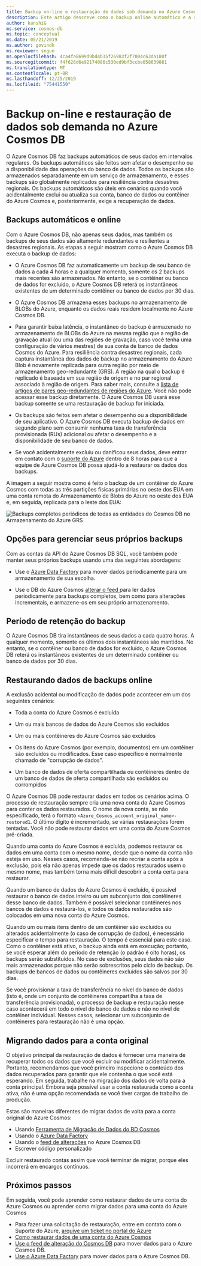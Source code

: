 ```yaml
---
title: Backup on-line e restauração de dados sob demanda no Azure Cosmos DB
description: Este artigo descreve como o backup online automático e a restauração de dados sob demanda funcionam no Azure Cosmos DB.
author: kanshiG
ms.service: cosmos-db
ms.topic: conceptual
ms.date: 05/21/2019
ms.author: govindk
ms.reviewer: sngun
ms.openlocfilehash: 4ca4fa8699d9bd4b35f26983f2f7004c63da180f
ms.sourcegitcommit: f4f626d6e92174086c530ed9bf3ccbe058639081
ms.translationtype: MT
ms.contentlocale: pt-BR
ms.lasthandoff: 12/25/2019
ms.locfileid: "75441550"
---
```

# <a name="online-backup-and-on-demand-data-restore-in-azure-cosmos-db"></a>Backup on-line e restauração de dados sob demanda no Azure Cosmos DB

O Azure Cosmos DB faz backups automáticos de seus dados em intervalos regulares. Os backups automáticos são feitos sem afetar o desempenho ou a disponibilidade das operações do banco de dados. Todos os backups são armazenados separadamente em um serviço de armazenamento, e esses backups são globalmente replicados para resiliência contra desastres regionais. Os backups automáticos são úteis em cenários quando você acidentalmente exclui ou atualiza sua conta, banco de dados ou contêiner do Azure Cosmos e, posteriormente, exige a recuperação de dados.

## <a name="automatic-and-online-backups"></a>Backups automáticos e online

Com o Azure Cosmos DB, não apenas seus dados, mas também os backups de seus dados são altamente redundantes e resilientes a desastres regionais. As etapas a seguir mostram como o Azure Cosmos DB executa o backup de dados:

* O Azure Cosmos DB faz automaticamente um backup de seu banco de dados a cada 4 horas e a qualquer momento, somente os 2 backups mais recentes são armazenados. No entanto, se o contêiner ou banco de dados for excluído, o Azure Cosmos DB reterá os instantâneos existentes de um determinado contêiner ou banco de dados por 30 dias.

* O Azure Cosmos DB armazena esses backups no armazenamento de BLOBs do Azure, enquanto os dados reais residem localmente no Azure Cosmos DB.

*  Para garantir baixa latência, o instantâneo do backup é armazenado no armazenamento de BLOBs do Azure na mesma região que a região de gravação atual (ou uma das regiões de gravação, caso você tenha uma configuração de vários mestres) de sua conta de banco de dados Cosmos do Azure. Para resiliência contra desastres regionais, cada captura instantânea dos dados de backup no armazenamento do Azure Blob é novamente replicada para outra região por meio de armazenamento geo-redundante (GRS). A região na qual o backup é replicado é baseada em sua região de origem e no par regional associado à região de origem. Para saber mais, consulte a [lista de artigos de pares geo-redundantes de regiões do Azure](../best-practices-availability-paired-regions.md). Você não pode acessar esse backup diretamente. O Azure Cosmos DB usará esse backup somente se uma restauração de backup for iniciada.

* Os backups são feitos sem afetar o desempenho ou a disponibilidade de seu aplicativo. O Azure Cosmos DB executa backup de dados em segundo plano sem consumir nenhuma taxa de transferência provisionada (RUs) adicional ou afetar o desempenho e a disponibilidade de seu banco de dados.

* Se você acidentalmente excluiu ou danificou seus dados, deve entrar em contato com o [suporte do Azure](https://azure.microsoft.com/support/options/) dentro de 8 horas para que a equipe de Azure Cosmos DB possa ajudá-lo a restaurar os dados dos backups.

A imagem a seguir mostra como é feito o backup de um contêiner do Azure Cosmos com todas as três partições físicas primárias no oeste dos EUA em uma conta remota do Armazenamento de Blobs do Azure no oeste dos EUA e, em seguida, replicada para o leste dos EUA:

![Backups completos periódicos de todas as entidades do Cosmos DB no Armazenamento do Azure GRS](./media/online-backup-and-restore/automatic-backup.png)

## <a name="options-to-manage-your-own-backups"></a>Opções para gerenciar seus próprios backups

Com as contas da API do Azure Cosmos DB SQL, você também pode manter seus próprios backups usando uma das seguintes abordagens:

* Use o [Azure Data Factory](../data-factory/connector-azure-cosmos-db.md) para mover dados periodicamente para um armazenamento de sua escolha.

* Use o DB do Azure Cosmos [ alterar o feed ](change-feed.md) para ler dados periodicamente para backups completos, bem como para alterações incrementais, e armazene-os em seu próprio armazenamento.

## <a name="backup-retention-period"></a>Período de retenção do backup

O Azure Cosmos DB tira instantâneos de seus dados a cada quatro horas. A qualquer momento, somente os últimos dois instantâneos são mantidos. No entanto, se o contêiner ou banco de dados for excluído, o Azure Cosmos DB reterá os instantâneos existentes de um determinado contêiner ou banco de dados por 30 dias.

## <a name="restoring-data-from-online-backups"></a>Restaurando dados de backups online

A exclusão acidental ou modificação de dados pode acontecer em um dos seguintes cenários:  

* Toda a conta do Azure Cosmos é excluída

* Um ou mais bancos de dados do Azure Cosmos são excluídos

* Um ou mais contêineres do Azure Cosmos são excluídos

* Os itens do Azure Cosmos (por exemplo, documentos) em um contêiner são excluídos ou modificados. Esse caso específico é normalmente chamado de "corrupção de dados".

* Um banco de dados de oferta compartilhada ou contêineres dentro de um banco de dados de oferta compartilhada são excluídos ou corrompidos

O Azure Cosmos DB pode restaurar dados em todos os cenários acima. O processo de restauração sempre cria uma nova conta do Azure Cosmos para conter os dados restaurados. O nome da nova conta, se não especificado, terá o formato `<Azure_Cosmos_account_original_name>-restored1`. O último dígito é incrementado, se várias restaurações forem tentadas. Você não pode restaurar dados em uma conta do Azure Cosmos pré-criada.

Quando uma conta do Azure Cosmos é excluída, podemos restaurar os dados em uma conta com o mesmo nome, desde que o nome da conta não esteja em uso. Nesses casos, recomenda-se não recriar a conta após a exclusão, pois ela não apenas impede que os dados restaurados usem o mesmo nome, mas também torna mais difícil descobrir a conta certa para restaurar. 

Quando um banco de dados do Azure Cosmos é excluído, é possível restaurar o banco de dados inteiro ou um subconjunto dos contêineres desse banco de dados. Também é possível selecionar contêineres nos bancos de dados e restaurá-los, e todos os dados restaurados são colocados em uma nova conta do Azure Cosmos.

Quando um ou mais itens dentro de um contêiner são excluídos ou alterados acidentalmente (o caso de corrupção de dados), é necessário especificar o tempo para restauração. O tempo é essencial para este caso. Como o contêiner está ativo, o backup ainda está em execução; portanto, se você esperar além do período de retenção (o padrão é oito horas), os backups serão substituídos. No caso de exclusões, seus dados não são mais armazenados porque não serão sobrescritos pelo ciclo de backup. Os backups de bancos de dados ou contêineres excluídos são salvos por 30 dias.

Se você provisionar a taxa de transferência no nível do banco de dados (isto é, onde um conjunto de contêineres compartilha a taxa de transferência provisionada), o processo de backup e restauração nesse caso acontecerá em todo o nível do banco de dados e não no nível de contêiner individual. Nesses casos, selecionar um subconjunto de contêineres para restauração não é uma opção.

## <a name="migrating-data-to-the-original-account"></a>Migrando dados para a conta original

O objetivo principal da restauração de dados é fornecer uma maneira de recuperar todos os dados que você excluir ou modificar acidentalmente. Portanto, recomendamos que você primeiro inspecione o conteúdo dos dados recuperados para garantir que ele contenha o que você está esperando. Em seguida, trabalhe na migração dos dados de volta para a conta principal. Embora seja possível usar a conta restaurada como a conta ativa, não é uma opção recomendada se você tiver cargas de trabalho de produção.  

Estas são maneiras diferentes de migrar dados de volta para a conta original do Azure Cosmos:

* Usando [Ferramenta de Migração de Dados do BD Cosmos](import-data.md)
* Usando o [Azure Data Factory]( ../data-factory/connector-azure-cosmos-db.md)
* Usando o [feed de alterações](change-feed.md) no Azure Cosmos DB 
* Escrever código personalizado

Excluir restaurado contas assim que você terminar de migrar, porque eles incorrerá em encargos contínuos.

## <a name="next-steps"></a>Próximos passos

Em seguida, você pode aprender como restaurar dados de uma conta do Azure Cosmos ou aprender como migrar dados para uma conta do Azure Cosmos

* Para fazer uma solicitação de restauração, entre em contato com o Suporte do Azure, [arquive um ticket no portal do Azure](https://portal.azure.com/?#blade/Microsoft_Azure_Support/HelpAndSupportBlade)
* [Como restaurar dados de uma conta do Azure Cosmos](how-to-backup-and-restore.md)
* [Use o feed de alteração do Cosmos DB](change-feed.md) para mover dados para o Azure Cosmos DB.
* [Use o Azure Data Factory](../data-factory/connector-azure-cosmos-db.md) para mover dados para o Azure Cosmos DB.

